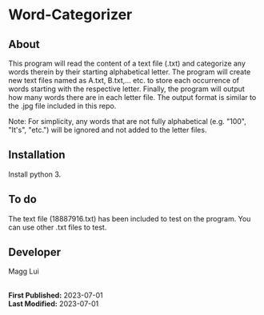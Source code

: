 # Word-Categorizer

## About
This program will read the content of a text file (.txt) and categorize any words therein by their starting alphabetical letter. The program will create new text files named as A.txt, B.txt,... etc. to store each occurrence of words starting with the respective letter. Finally, the program will output how many words there are in each letter file. The output format is similar to the .jpg file included in this repo.

Note: For simplicity, any words that are not fully alphabetical (e.g. "100", "It's", "etc.") will be ignored and not added to the letter files.

## Installation
Install python 3.

## To do
The text file (18887916.txt) has been included to test on the program. You can use other .txt files to test.

## Developer
Magg Lui
<br><br>

**First Published:** 2023-07-01  
**Last Modified:** 2023-07-01
